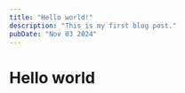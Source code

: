 ```yaml
---
title: "Hello world!"
description: "This is my first blog post."
pubDate: "Nov 03 2024"
---
```


# Hello world
